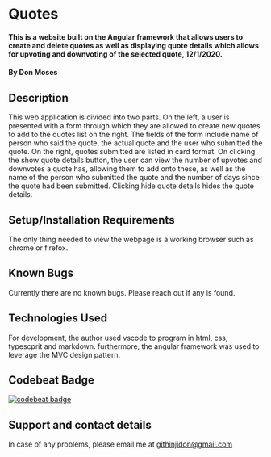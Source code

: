 # Quotes
#### This is a website built on the Angular framework that allows users to create and delete quotes as well as displaying quote details which allows for upvoting and downvoting of the selected quote, 12/1/2020.
#### By **Don Moses**
## Description
This web application is divided into two parts. On the left, a user is presented with a form through which they are allowed to create new quotes to add to the quotes list on the right. The fields of the form include name of person who said the quote, the actual quote and the user who submitted the quote. On the right, quotes submitted are listed in card format. On clicking the show quote details button, the user can view the number of upvotes and downvotes a quote has, allowing them to add onto these, as well as the name of the person who submitted the quote and the number of days since the quote had been submitted. Clicking hide quote details hides the quote details. 
## Setup/Installation Requirements
The only thing needed to view the webpage is a working browser such as chrome or firefox.
## Known Bugs
Currently there are no known bugs. Please reach out if any is found.
## Technologies Used
For development, the author used vscode to program in html, css, typescprit and markdown. furthermore, the angular framework was used to leverage the MVC design pattern.
## Codebeat Badge
[![codebeat badge](https://codebeat.co/badges/292514d8-495f-46b9-8abe-a131f6fb22a3)](https://codebeat.co/projects/github-com-d0nmoses-quotes-master)
## Support and contact details
In case of any problems, please email me at githinjidon@gmail.com
